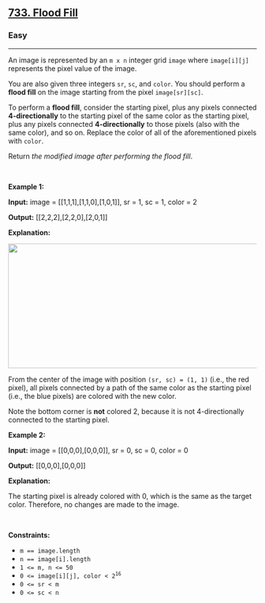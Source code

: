 <h2><a href="https://leetcode.com/problems/flood-fill/">733. Flood Fill</a></h2><h3>Easy</h3><hr><div bis_skin_checked="1"><p>An image is represented by an <code>m x n</code> integer grid <code>image</code> where <code>image[i][j]</code> represents the pixel value of the image.</p>

<p>You are also given three integers <code>sr</code>, <code>sc</code>, and <code>color</code>. You should perform a <strong>flood fill</strong> on the image starting from the pixel <code>image[sr][sc]</code>.</p>

<p>To perform a <strong>flood fill</strong>, consider the starting pixel, plus any pixels connected <strong>4-directionally</strong> to the starting pixel of the same color as the starting pixel, plus any pixels connected <strong>4-directionally</strong> to those pixels (also with the same color), and so on. Replace the color of all of the aforementioned pixels with <code>color</code>.</p>

<p>Return <em>the modified image after performing the flood fill</em>.</p>

<p>&nbsp;</p>
<p><strong class="example">Example 1:</strong></p>

<div class="example-block" bis_skin_checked="1">
<p><strong>Input:</strong> <span class="example-io">image = [[1,1,1],[1,1,0],[1,0,1]], sr = 1, sc = 1, color = 2</span></p>

<p><strong>Output:</strong> <span class="example-io">[[2,2,2],[2,2,0],[2,0,1]]</span></p>

<p><strong>Explanation:</strong></p>

<p><img alt="" src="https://assets.leetcode.com/uploads/2021/06/01/flood1-grid.jpg" style="width: 613px; height: 253px;"></p>

<p>From the center of the image with position <code>(sr, sc) = (1, 1)</code> (i.e., the red pixel), all pixels connected by a path of the same color as the starting pixel (i.e., the blue pixels) are colored with the new color.</p>

<p>Note the bottom corner is <strong>not</strong> colored 2, because it is not 4-directionally connected to the starting pixel.</p>
</div>

<p><strong class="example">Example 2:</strong></p>

<div class="example-block" bis_skin_checked="1">
<p><strong>Input:</strong> <span class="example-io">image = [[0,0,0],[0,0,0]], sr = 0, sc = 0, color = 0</span></p>

<p><strong>Output:</strong> <span class="example-io">[[0,0,0],[0,0,0]]</span></p>

<p><strong>Explanation:</strong></p>

<p>The starting pixel is already colored with 0, which is the same as the target color. Therefore, no changes are made to the image.</p>
</div>

<p>&nbsp;</p>
<p><strong>Constraints:</strong></p>

<ul>
	<li><code>m == image.length</code></li>
	<li><code>n == image[i].length</code></li>
	<li><code>1 &lt;= m, n &lt;= 50</code></li>
	<li><code>0 &lt;= image[i][j], color &lt; 2<sup>16</sup></code></li>
	<li><code>0 &lt;= sr &lt; m</code></li>
	<li><code>0 &lt;= sc &lt; n</code></li>
</ul>
</div>